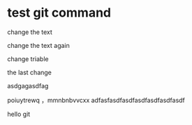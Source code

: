 # test git command

change the text

change the text again

change triable

the last change

asdgagasdfag

poiuytrewq
，mmnbnbvvcxx
adfasfasdfasdfasdfasdfasdfasdf

hello git

